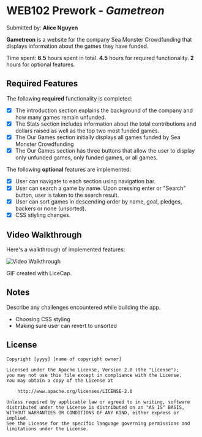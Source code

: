 # WEB102 Prework - *Gametreon*

Submitted by: **Alice Nguyen**

**Gametreon** is a website for the company Sea Monster Crowdfunding that displays information about the games they have funded.

Time spent: **6.5** hours spent in total. **4.5** hours for required functionality. **2** hours for optional features.

## Required Features

The following **required** functionality is completed:

* [x] The introduction section explains the background of the company and how many games remain unfunded.
* [x] The Stats section includes information about the total contributions and dollars raised as well as the top two most funded games.
* [x] The Our Games section initially displays all games funded by Sea Monster Crowdfunding
* [x] The Our Games section has three buttons that allow the user to display only unfunded games, only funded games, or all games.

The following **optional** features are implemented:

* [x] User can navigate to each section using navigation bar.
* [x] User can search a game by name. Upon pressing enter or "Search" button, user is taken to the search result.
* [x] User can sort games in descending order by name, goal, pledges, backers or none (unsorted).
* [x] CSS stlyling changes.

## Video Walkthrough

Here's a walkthrough of implemented features:

<img src='web102-prework.gif' title='Video Walkthrough' width='' alt='Video Walkthrough' />

<!-- Replace this with whatever GIF tool you used! -->
GIF created with LiceCap.
<!-- Recommended tools:
[Kap](https://getkap.co/) for macOS
[ScreenToGif](https://www.screentogif.com/) for Windows
[peek](https://github.com/phw/peek) for Linux. -->

## Notes

Describe any challenges encountered while building the app.

* Choosing CSS styling
* Making sure user can revert to unsorted

## License

    Copyright [yyyy] [name of copyright owner]

    Licensed under the Apache License, Version 2.0 (the "License");
    you may not use this file except in compliance with the License.
    You may obtain a copy of the License at

        http://www.apache.org/licenses/LICENSE-2.0

    Unless required by applicable law or agreed to in writing, software
    distributed under the License is distributed on an "AS IS" BASIS,
    WITHOUT WARRANTIES OR CONDITIONS OF ANY KIND, either express or implied.
    See the License for the specific language governing permissions and
    limitations under the License.
